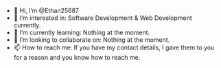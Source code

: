 - 👋 Hi, I’m @Ethan25687
- 👀 I’m interested in: Software Development & Web Development currently.
- 🌱 I’m currently learning: Nothing at the moment.
- 💞️ I’m looking to collaborate on: Nothing at the moment.
- 📫 How to reach me: If you have my contact details, I gave them to you for a reason and you know how to reach me.

<!---
Ethan25687/Ethan25687 is a ✨ special ✨ repository because its `README.md` (this file) appears on your GitHub profile.
You can click the Preview link to take a look at your changes.
--->
